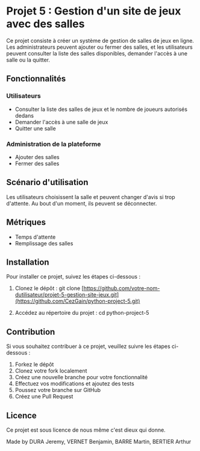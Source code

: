 # Projet 5 : Gestion d'un site de jeux avec des salles

Ce projet consiste à créer un système de gestion de salles de jeux en ligne. Les administrateurs peuvent ajouter ou fermer des salles, et les utilisateurs peuvent consulter la liste des salles disponibles, demander l'accès à une salle ou la quitter.

## Fonctionnalités

### Utilisateurs

- Consulter la liste des salles de jeux et le nombre de joueurs autorisés dedans
- Demander l'accès à une salle de jeux
- Quitter une salle

### Administration de la plateforme

- Ajouter des salles
- Fermer des salles

## Scénario d'utilisation

Les utilisateurs choisissent la salle et peuvent changer d'avis si trop d'attente. Au bout d'un moment, ils peuvent se déconnecter.

## Métriques

- Temps d'attente
- Remplissage des salles

## Installation

Pour installer ce projet, suivez les étapes ci-dessous :

1. Clonez le dépôt :
git clone [https://github.com/votre-nom-dutilisateur/projet-5-gestion-site-jeux.git](https://github.com/CezGain/python-project-5.git)

2. Accédez au répertoire du projet :
cd python-project-5


## Contribution

Si vous souhaitez contribuer à ce projet, veuillez suivre les étapes ci-dessous :

1. Forkez le dépôt
2. Clonez votre fork localement
3. Créez une nouvelle branche pour votre fonctionnalité
4. Effectuez vos modifications et ajoutez des tests
5. Poussez votre branche sur GitHub
6. Créez une Pull Request

## Licence

Ce projet est sous licence de nous même c'est dieux qui donne.



Made by DURA Jeremy, VERNET Benjamin, BARRE Martin, BERTIER Arthur
